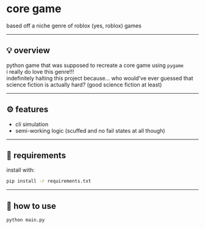 # core game

based off a niche genre of roblox (yes, roblox) games

---

## 💡 overview

python game that was supposed to recreate a core game using `pygame`  
i really do love this genre!!!  
indefinitely halting this project because... who would've ever guessed that science fiction is actually hard? (good science fiction at least)

---

## ⚙️ features

- cli simulation
- semi-working logic (scuffed and no fail states at all though)

---

## 🧰 requirements

install with:

```bash
pip install -r requirements.txt
```

---

## 🚀 how to use

```bash
python main.py
```
